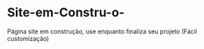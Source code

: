 # Site-em-Constru-o-
Página site em construção, use enquanto finaliza seu projeto (Fácil customização)

